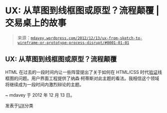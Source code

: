 <!--yml

分类：未分类

date: 2024-05-18 06:32:15

-->

# UX: 从草图到线框图或原型？流程颠覆 | 交易桌上的故事

> 来源：[`mdavey.wordpress.com/2012/12/13/ux-from-sketch-to-wireframe-or-prototype-process-disrupt/#0001-01-01`](https://mdavey.wordpress.com/2012/12/13/ux-from-sketch-to-wireframe-or-prototype-process-disrupt/#0001-01-01)

## UX: 从草图到线框图或原型？流程颠覆

HTML 在过去的一段时间内让一些阵营提出了关于如何在 HTML/CSS 时代[验证](http://www.uie.com/brainsparks/2012/07/13/nathan-curtis-start-full-screen-organize-communicate-and-annotate-html-prototypes/)线框图的问题。用户界面工程提供了纳森·柯蒂斯对此主题的看法。我相信这个领域将继续成为一段时间内激烈辩论的主题。

~ mdavey 于 2012 年 12 月 13 日。

发表于[UX](https://mdavey.wordpress.com/category/ux/)分类

